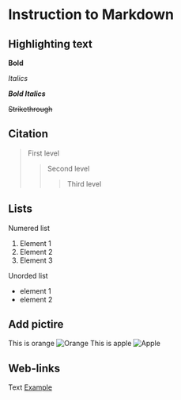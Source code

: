 # Instruction to Markdown

## Highlighting text 

**Bold**

*Italics*

***Bold Italics***

~~Strikethrough~~

## Citation
> First level
>> Second level
>>> Third level

## Lists
Numered list
1. Element 1
2. Element 2
3. Element 3

Unorded list
* element 1
* element 2

## Add pictire
This is orange
![Orange](orange.jpg)
This is apple
![Apple](apple.jpg)

## Web-links
Text [Example](http://example.com "Promt")
